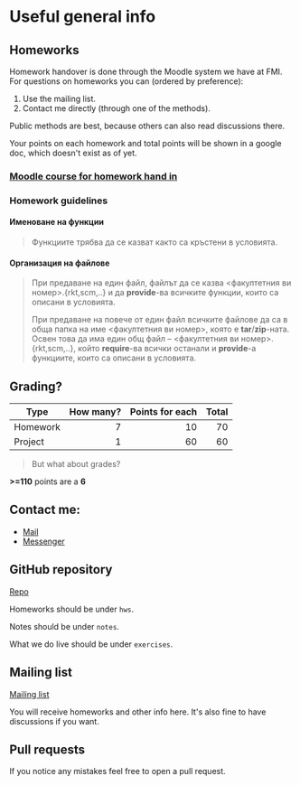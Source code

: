 # Useful general info

## Homeworks

Homework handover is done through the Moodle system we have at FMI.
For questions on homeworks you can (ordered by preference):

1. Use the mailing list.
2. Contact me directly (through one of the methods).

Public methods are best, because others can also read discussions there.

Your points on each homework and total points will be shown in a google doc, which doesn't exist as of yet.


### [Moodle course for homework hand in]

### Homework guidelines

#### Именоване на функции
>    Функциите трябва да се казват както са кръстени в условията.

#### Организация на файлове
>    При предаване на един файл, файлът да се казва <факултетния ви номер>.{rkt,scm,..} и да **provide**-ва
>    всичките функции, които са описани в условията.
>
>    При предаване на повече от един файл всичките файлове да са в обща папка на име <факултетния ви номер>, която е **tar**/**zip**-ната.
>    Освен това да има един общ файл – <факултетния ви номер>.{rkt,scm,..}, който **require**-ва всички останали и **provide**-а функциите, които са описани в условията.

## Grading?

| Type     | How many? | Points for each | Total |
| -------- |----------:| ---------------:|------:|
| Homework | 7         | 10              | 70    |
| Project  | 1         | 60              | 60    |

> But what about grades?

**>=110** points are a **6**

## Contact me:

* [Mail]
* [Messenger]

## GitHub repository

[Repo]

Homeworks should be under `hws`.

Notes should be under `notes`.

What we do live should be under `exercises`.

## Mailing list

[Mailing list]

You will receive homeworks and other info here.
It's also fine to have discussions if you want.

## Pull requests

If you notice any mistakes feel free to open a pull request.


[Mail]: mailto:godzbanebane@gmail.com
[Messenger]: https://www.facebook.com/g.lyubenov78
[Repo]: https://github.com/googleson78/fp-pract1819
[Mailing list]: https://lists.uni-sofia.bg/cgi-bin/mailman/listinfo/fpract
[Moodle course for homework hand in]: https://learn.fmi.uni-sofia.bg/course/view.php?id=4681
